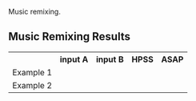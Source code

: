Music remixing.

## Music Remixing Results
<table>
  <tr>
	<th></th>
    <th>input A</th>
    <th>input B</th>
    <th>HPSS</th>
	<th>ASAP</th>
  </tr>
  <tr>
	<td>Example 1</td>
    <td><audio src="./media/RWC-Clipped/SpectralMorphingDemo 01-000.wav" style="width:100px;height:50px;"></audio></td>
    <td><audio src="./media/RWC-Clipped/SpectralMorphingDemo 02-001.wav" style="width:100px;height:50px;"></audio></td>
    <td><audio src="./media/HPSSResults/SpectralMorphingDemo 01-000.wav" style="width:100px;height:50px;"></audio></td>
	<td><audio src="./media/SpectralMorphingResults/SpectralMorphingDemo 1-000.wav" style="width:100px;height:50px;"></audio></td>
  </tr>
  <tr>
	<td>Example 2</td>
    <td><audio src="./media/RWC-Clipped/SpectralMorphingDemo 03-047.wav" style="width:100px;height:50px;"></audio></td>
    <td><audio src="./media/RWC-Clipped/SpectralMorphingDemo 04-050.wav" style="width:100px;height:50px;"></audio></td>
    <td><audio src="./media/HPSSResults/SpectralMorphingDemo 03-047.wav" style="width:100px;height:50px;"></audio></td>
	<td><audio src="./media/SpectralMorphingResults/SpectralMorphingDemo 3-047.wav" style="width:100px;height:50px;"></audio></td>
  </tr>
</table>